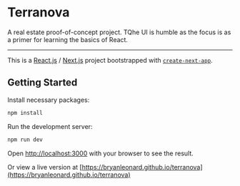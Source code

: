 # Terranova
A real estate proof-of-concept project. TQhe UI is humble as the focus is as a primer for learning the basics of React.

------

This is a [React.js](https://react.dev) / [Next.js](https://nextjs.org) project bootstrapped with [`create-next-app`](https://nextjs.org/docs/pages/api-reference/create-next-app).

## Getting Started

Install necessary packages:
```bash
npm install
```

Run the development server:

```bash
npm run dev
```

Open [http://localhost:3000](http://localhost:3000) with your browser to see the result.

Or view a live version at [https://bryanleonard.github.io/terranova](https://bryanleonard.github.io/terranova)



